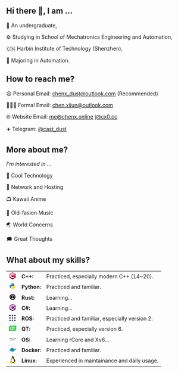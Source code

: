 ## Hi there 👋, I am ...

📖 An undergraduate,

⚙️ Studying in School of Mechatronics Engineering and Automation,

🇨🇳 Harbin Institute of Technology (Shenzhen),

🤖 Majoring in Automation.

## How to reach me?

😃 Personal Email: chenx_dust@outlook.com (Recommended)

🧑🏻‍💻 Formal Email: chen.xijun@outlook.com

🌐 Website Email: me@chenx.online i@cx0.cc

✈️ Telegram: [@cast_dust](https://t.me/cast_dust)

## More about me?

*I'm interested in ...*

👾 Cool Technology

📶 Network and Hosting

📺 Kawaii Anime

🎵 Old-fasion Music

🌏 World Concerns

🗯️ Great Thoughts

## What about my skills?

<table>
    <tbody><tr>
        <td><img width=20px src="icons/cpp.svg"></td>
        <td><strong>C++:</strong></td>
        <td>Practiced, especially modern C++ (14~20).</td>
    </tr><tr>
        <td><img width=20px src="icons/python.svg"></td>
        <td><strong>Python:</strong></td>
        <td>Practiced and familiar.</td>
    </tr><tr>
        <td><img width=20px src="icons/rust.svg"></td>
        <td><strong>Rust:</strong></td>
        <td>Learning...</td>
    </tr><tr>
        <td><img width=20px src="icons/csharp.svg"></td>
        <td><strong>C#:</strong></td>
        <td>Learning...</td>
    </tr><tr>
        <td><img width=20px src="icons/ros.svg"></td>
        <td><strong>ROS:</strong></td>
        <td>Practiced and familiar, especially version 2.</td>
    </tr><tr>
        <td><img width=20px src="icons/qt.svg"></td>
        <td><strong>QT:</strong></td>
        <td>Practiced, especially version 6.</td>
    </tr><tr>
        <td><img width=20px src="icons/os.svg"></td>
        <td><strong>OS:</strong></td>
        <td>Learning rCore and Xv6...</td>
    </tr><tr>
        <td><img width=20px src="icons/docker.svg"></td>
        <td><strong>Docker:</strong></td>
        <td>Practiced and familiar.</td>
    </tr><tr>
        <td><img width=20px src="icons/linux.svg"></td>
        <td><strong>Linux:</strong></td>
        <td>Experienced in maintainance and daily usage.</td>
    </tr>
    </tbody>
</table>
